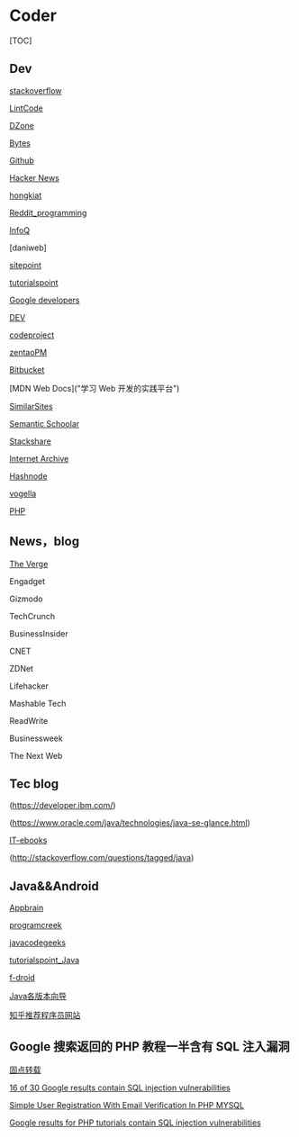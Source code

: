 # Coder

[TOC]

## Dev

[stackoverflow]("全球最为活跃的程序员技术问答交流社区")

[LintCode]("刷算法")

[DZone](https://www.dzone.com "分享知识社区")

[Bytes]("Bytes是面向开发人员和IT专业人员的交流社区")

[Github]("")

[Hacker News](https://news.ycombinator.com/news)

[hongkiat](https://www.hongkiat.com/blog/)

[Reddit_programming](https://www.reddit.com/r/programming/)

[InfoQ](https://www.infoq.com/)

[daniweb]

[sitepoint](https://www.sitepoint.com/ "WEB开发领域")

[tutorialspoint](https://www.tutorialspoint.com/index.htm "众多在线免费教程内容")

[Google developers]()

[DEV](https://dev.to/"开发者社区网站，站内可以看到全球各地的资讯和经验分享。")

[codeproject]()

[zentaoPM]()

[Bitbucket]()

[MDN Web Docs]("学习 Web 开发的实践平台")

[SimilarSites]("输入该网站的地址，SimilarSites会为你检索相似的网站")

[Semantic Schoolar]("免费学术搜索引擎")

[Stackshare]("不知道如何根据应用场景选择技术栈，又没有时间可以去了解技术框架时，可以在这里查找相似产品的技术栈。")

[Internet Archive]("海量免费资源")

[Hashnode]("Hashnode是一个免费的内容创建平台和社区")

[vogella](https://vogella.com/ "Training and education")

[PHP](https://www.php.com/)

## News，blog

[The Verge]("")

Engadget

Gizmodo

TechCrunch

BusinessInsider

CNET

ZDNet

Lifehacker

Mashable Tech

ReadWrite

Businessweek

The Next Web

## Tec blog

(https://developer.ibm.com/)

(https://www.oracle.com/java/technologies/java-se-glance.html)

[IT-ebooks](https://it-ebooks.info/)

(http://stackoverflow.com/questions/tagged/java)

## Java&&Android

[Appbrain](https://www.appbrain.com/ "Everything you need for a successful Android app")

[programcreek](https://www.programcreek.com/ "Programme Examples")

[javacodegeeks](https://www.javacodegeeks.com/)

[tutorialspoint_Java](https://www.tutorialspoint.com/java/)

[f-droid](https://f-droid.org/ "Android上的自由和开放应用集合")

[Java各版本向导](https://mkyong.com/)

[知乎推荐程序员网站](https://www.zhihu.com/question/26155575)

## Google 搜索返回的 PHP 教程一半含有 SQL 注入漏洞

[固点转载](https://www.solidot.org/story?sid=68375)

[16 of 30 Google results contain SQL injection vulnerabilities](https://waritschlager.de/sqlinjections-in-google-results.html)

[Simple User Registration With Email Verification In PHP MYSQL](https://code-boxx.com/user-registration-email-php-mysql/)

[   Google results for PHP tutorials contain SQL injection vulnerabilities](https://news.ycombinator.com/item?id=27952135)